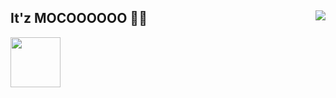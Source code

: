 ## It'z MOCOOOOOO 💖✨ <img align="right" src="https://media.discordapp.net/attachments/662625274474659850/783020862404165652/d8p27j1-2b080c34-b5bb-4b30-99c5-cf095817a0a4.png">
<a href="https://github.com/SiddhantManze" title="Github"><img width="80px" src="![4747499_github_icon - Copy](https://user-images.githubusercontent.com/78675340/136075962-ce6e0c7f-f457-444b-a9d4-a72b6628acbc.png)
"></a>
